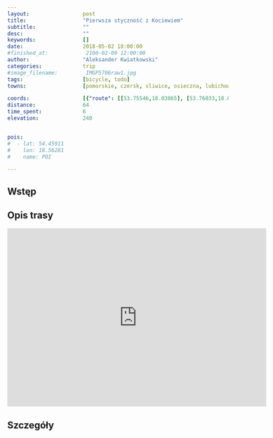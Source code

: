 ```yaml
---
layout:                 post
title:                  "Pierwsza styczność z Kociewiem"
subtitle:               ""
desc:                   ""
keywords:               []
date:                   2018-05-02 18:00:00
#finished_at:            2100-02-09 12:00:00
author:                 "Aleksander Kwiatkowski"
categories:             trip
#image_filename:         IMGP5706raw1.jpg
tags:                   [bicycle, todo]
towns:                  [pomorskie, czersk, sliwice, osieczna, lubichowo, zblewo, starogard_gdanski]

coords:                 [{"route": [[53.75546,18.03865], [53.76033,18.04397], [53.75495,18.08127], [53.76238,18.11633], [53.76954,18.11500], [53.76411,18.16152], [53.77385,18.21937], [53.77235,18.23447], [53.78478,18.27692], [53.79441,18.32451], [53.81345,18.31215], [53.82905,18.33863], [53.84268,18.35206], [53.85217,18.39635], [53.85128,18.40176], [53.87201,18.40304], [53.87857,18.40918], [53.88254,18.42390], [53.88800,18.42922], [53.89857,18.41425], [53.91399,18.40116], [53.93226,18.40682], [53.95515,18.39729], [53.96517,18.39674]], "type": "bicycle"}]
distance:               64
time_spent:             6
elevation:              240


pois:
#  - lat: 54.45911
#    lon: 18.56281
#    name: POI

---
```



## Wstęp

## Opis trasy

<iframe height='405' width='590' frameborder='0' allowtransparency='true' scrolling='no' src='https://www.strava.com/activities/1545283677/embed/c4924e233c2d5d7e6c6438ea22692c218ef60924'></iframe>

## Szczegóły
